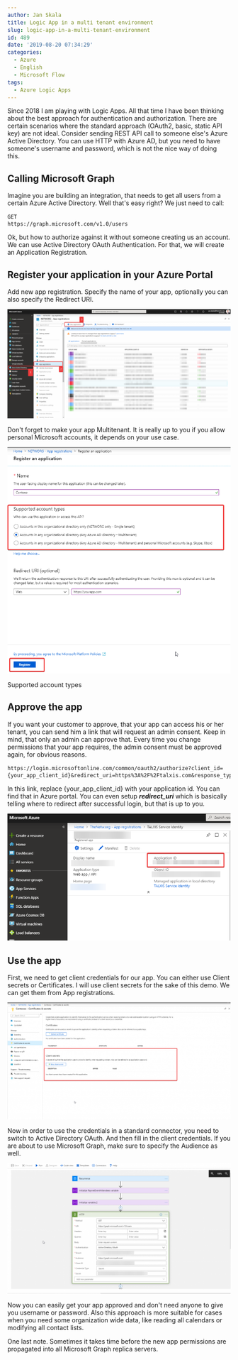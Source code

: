 ```yaml
---
author: Jan Skala
title: Logic App in a multi tenant environment
slug: logic-app-in-a-multi-tenant-environment
id: 489
date: '2019-08-20 07:34:29'
categories:
  - Azure
  - English
  - Microsoft Flow
tags:
  - Azure Logic Apps
---
```


Since 2018 I am playing with Logic Apps. All that time I have been thinking about the best approach for authentication and authorization. There are certain scenarios where the standard approach (OAuth2, basic, static API key) are not ideal. Consider sending REST API call to someone else's Azure Active Directory. You can use HTTP with Azure AD, but you need to have someone's username and password, which is not the nice way of doing this.

## Calling Microsoft Graph

Imagine you are building an integration, that needs to get all users from a certain Azure Active Directory. Well that's easy right? We just need to call:

    GET
    https://graph.microsoft.com/v1.0/users

Ok, but how to authorize against it without someone creating us an account. We can use Active Directory OAuth Authentication. For that, we will create an Application Registration.

## Register your application in your Azure Portal

Add new app registration. Specify the name of your app, optionally you can also specify the Redirect URI.

![Add new App registration](/uploads/2019/08/image-2-1024x500.png)

Don't forget to make your app Multitenant. It is really up to you if you allow personal Microsoft accounts, it depends on your use case.

![](/uploads/2019/08/chrome_2D61LJb9B6.png)

Supported account types

## Approve the app

If you want your customer to approve, that your app can access his or her tenant, you can send him a link that will request an admin consent. Keep in mind, that only an admin can approve that. Every time you change permissions that your app requires, the admin consent must be approved again, for obvious reasons.

    https://login.microsoftonline.com/common/oauth2/authorize?client_id={your_app_client_id}&redirect_uri=https%3A%2F%2Ftalxis.com&response_type=code%20id_token&scope=openid%20profile&response_mode=form_post&nonce=static_nonce&prompt=admin_consent&state=static_state&sso_reload=true﻿

In this link, replace {your_app_client_id} with your application id. You can find that in Azure portal. You can even setup _**redirect_uri**_ which is basically telling where to redirect after successful login, but that is up to you.

![Application client id ](/uploads/2019/04/image.png)

## Use the app

First, we need to get client credentials for our app. You can either use Client secrets or Certificates. I will use client secrets for the sake of this demo. We can get them from App registrations.

![Generate client secrets](/uploads/2019/08/image-1024x535.png)

Now in order to use the credentials in a standard connector, you need to switch to Active Directory OAuth. And then fill in the client credentials. If you are about to use Microsoft Graph, make sure to specify the Audience as well.

![Use client credentials](/uploads/2019/08/image-1-1024x596.png)

Now you can easily get your app approved and don't need anyone to give you username or password. Also this approach is more suitable for cases when you need some organization wide data, like reading all calendars or modifying all contact lists.

One last note. Sometimes it takes time before the new app permissions are propagated into all Microsoft Graph replica servers.
